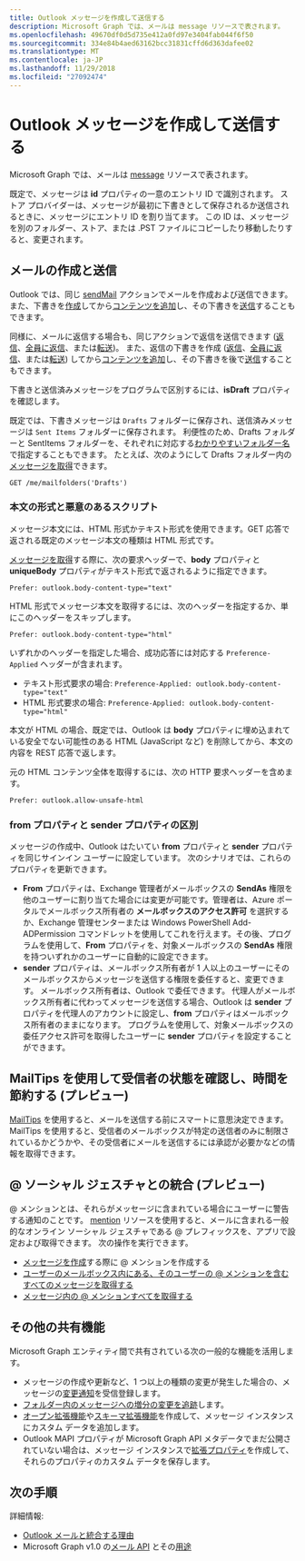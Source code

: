 ```yaml
---
title: Outlook メッセージを作成して送信する
description: Microsoft Graph では、メールは message リソースで表されます。
ms.openlocfilehash: 49670df0d5d735e412a0fd97e3404fab044f6f50
ms.sourcegitcommit: 334e84b4aed63162bcc31831cffd6d363dafee02
ms.translationtype: MT
ms.contentlocale: ja-JP
ms.lasthandoff: 11/29/2018
ms.locfileid: "27092474"
---
```

# <a name="create-and-send-outlook-messages"></a>Outlook メッセージを作成して送信する

Microsoft Graph では、メールは [message](/graph/api/resources/message?view=graph-rest-1.0) リソースで表されます。

既定で、メッセージは **id** プロパティの一意のエントリ ID で識別されます。 ストア プロバイダーは、メッセージが最初に下書きとして保存されるか送信されるときに、メッセージにエントリ ID を割り当てます。 この ID は、メッセージを別のフォルダー、ストア、または .PST ファイルにコピーしたり移動したりすると、変更されます。

## <a name="creating-and-sending-mail"></a>メールの作成と送信

Outlook では、同じ [sendMail](/graph/api/user-sendmail?view=graph-rest-1.0) アクションでメールを作成および送信できます。また、下書きを[作成](/graph/api/user-post-messages?view=graph-rest-1.0)してから[コンテンツを追加](/graph/api/message-update?view=graph-rest-1.0)し、その下書きを[送信](/graph/api/message-send?view=graph-rest-1.0)することもできます。

同様に、メールに返信する場合も、同じアクションで返信を送信できます ([返信](/graph/api/message-reply?view=graph-rest-1.0)、[全員に返信](/graph/api/message-replyall?view=graph-rest-1.0)、または[転送](/graph/api/message-forward?view=graph-rest-1.0))。 また、返信の下書きを作成 ([返信](/graph/api/message-createreply?view=graph-rest-1.0)、[全員に返信](/graph/api/message-createreplyall?view=graph-rest-1.0)、または[転送](/graph/api/message-createforward?view=graph-rest-1.0)) してから[コンテンツを追加](/graph/api/message-update?view=graph-rest-1.0)し、その下書きを後で[送信](/graph/api/message-send?view=graph-rest-1.0)することもできます。

下書きと送信済みメッセージをプログラムで区別するには、**isDraft** プロパティを確認します。

既定では、下書きメッセージは `Drafts` フォルダーに保存され、送信済みメッセージは `Sent Items` フォルダーに保存されます。 利便性のため、Drafts フォルダーと SentItems フォルダーを、それぞれに対応する[わかりやすいフォルダー名](/graph/api/resources/mailfolder?view=graph-rest-1.0)で指定することもできます。 たとえば、次のようにして Drafts フォルダー内の[メッセージを取得](/graph/api/user-list-messages?view=graph-rest-1.0)できます。

```http
GET /me/mailfolders('Drafts')
```

### <a name="body-format-and-malicious-script"></a>本文の形式と悪意のあるスクリプト

<!-- Remove the following 2 sections from the message.md topics
-->

メッセージ本文には、HTML 形式かテキスト形式を使用できます。GET 応答で返される既定のメッセージ本文の種類は HTML 形式です。

[メッセージを取得](/graph/api/message-get?view=graph-rest-1.0)する際に、次の要求ヘッダーで、**body** プロパティと **uniqueBody** プロパティがテキスト形式で返されるように指定できます。

```http
Prefer: outlook.body-content-type="text"
```

HTML 形式でメッセージ本文を取得するには、次のヘッダーを指定するか、単にこのヘッダーをスキップします。

```http
Prefer: outlook.body-content-type="html"
```

いずれかのヘッダーを指定した場合、成功応答には対応する `Preference-Applied` ヘッダーが含まれます。

- テキスト形式要求の場合: `Preference-Applied: outlook.body-content-type="text"`
- HTML 形式要求の場合: `Preference-Applied: outlook.body-content-type="html"`

本文が HTML の場合、既定では、Outlook は **body** プロパティに埋め込まれている安全でない可能性のある HTML (JavaScript など) を削除してから、本文の内容を REST 応答で返します。

元の HTML コンテンツ全体を取得するには、次の HTTP 要求ヘッダーを含めます。

```http
Prefer: outlook.allow-unsafe-html
```

### <a name="differentiating-the-from-and-sender-properties"></a>from プロパティと sender プロパティの区別

メッセージの作成中、Outlook はたいてい **from** プロパティと **sender** プロパティを同じサインイン ユーザーに設定しています。 次のシナリオでは、これらのプロパティを更新できます。

- **From** プロパティは、Exchange 管理者がメールボックスの **SendAs** 権限を他のユーザーに割り当てた場合には変更が可能です。管理者は、Azure ポータルでメールボックス所有者の **メールボックスのアクセス許可** を選択するか、Exchange 管理センターまたは Windows PowerShell Add-ADPermission コマンドレットを使用してこれを行えます。その後、プログラムを使用して、**From** プロパティを、対象メールボックスの **SendAs** 権限を持ついずれかのユーザーに自動的に設定できます。
- **sender** プロパティは、メールボックス所有者が 1 人以上のユーザーにそのメールボックスからメッセージを送信する権限を委任すると、変更できます。 メールボックス所有者は、Outlook で委任できます。 代理人がメールボックス所有者に代わってメッセージを送信する場合、Outlook は **sender** プロパティを代理人のアカウントに設定し、**from** プロパティはメールボックス所有者のままになります。 プログラムを使用して、対象メールボックスの委任アクセス許可を取得したユーザーに **sender** プロパティを設定することができます。

## <a name="using-mailtips-to-check-recipient-status-and-save-time-preview"></a>MailTips を使用して受信者の状態を確認し、時間を節約する (プレビュー)

[MailTips](/graph/api/resources/mailtips?view=graph-rest-beta) を使用すると、メールを送信する前にスマートに意思決定できます。
MailTips を使用すると、受信者のメールボックスが特定の送信者のみに制限されているかどうかや、その受信者にメールを送信するには承認が必要かなどの情報を取得できます。

## <a name="integrating-with--social-gesture-preview"></a>@ ソーシャル ジェスチャとの統合 (プレビュー)

@ メンションとは、それらがメッセージに含まれている場合にユーザーに警告する通知のことです。 [mention](/graph/api/resources/mention?view=graph-rest-beta) リソースを使用すると、メールに含まれる一般的なオンライン ソーシャル ジェスチャである @ プレフィックスを、アプリで設定および取得できます。
次の操作を実行できます。

- [メッセージを作成](/graph/api/user-post-messages?view=graph-rest-beta#request-2)する際に @ メンションを作成する
- [ユーザーのメールボックス内にある、そのユーザーの @ メンションを含むすべてのメッセージを取得する](/graph/api/user-list-messages?view=graph-rest-beta#request-2)
- [メッセージ内の @ メンションすべてを取得する](/graph/api/message-get?view=graph-rest-beta#request-2)

## <a name="other-shared-capabilities"></a>その他の共有機能

Microsoft Graph エンティティ間で共有されている次の一般的な機能を活用します。

- メッセージの作成や更新など、1 つ以上の種類の変更が発生した場合の、メッセージの[変更通知](/graph/api/resources/webhooks?view=graph-rest-1.0)を受信登録します。
- [フォルダー内のメッセージへの増分の変更を追跡](delta-query-messages.md)します。
- [オープン拡張機能](extensibility-overview.md#open-extensions)や[スキーマ拡張機能](extensibility-overview.md#schema-extensions)を作成して、メッセージ インスタンスにカスタム データを追加します。
- Outlook MAPI プロパティが Microsoft Graph API メタデータでまだ公開されていない場合は、メッセージ インスタンスで[拡張プロパティ](/graph/api/resources/extended-properties-overview?view=graph-rest-1.0)を作成して、それらのプロパティのカスタム データを保存します。

## <a name="next-steps"></a>次の手順

詳細情報:

- [Outlook メールと統合する理由](outlook-mail-concept-overview.md)
- Microsoft Graph v1.0 の[メール API](/graph/api/resources/mail-api-overview?view=graph-rest-1.0) とその[用途](/graph/api/resources/mail-api-overview?view=graph-rest-1.0#common-use-cases)

